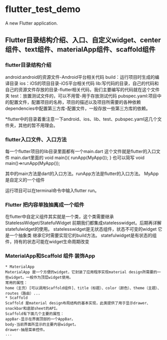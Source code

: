# flutter_test_demo

A new Flutter application.

## Flutter目录结构介绍、入口、自定义widget、center组件、text组件、materialApp组件、scaffold组件

 ### flutter目录结构介绍

 android:android的资源文件-Android平台相关代码
 build：运行项目时生成的编译目录
 ios：iOS的项目目录-iOS平台相关代码
 lib:写代码的目录，自己的代码和自己的资源文件存放的目录-flutter相关代码，我们主要编写的代码就在这个文件夹
 test：放置测试文件的，可以不用管-用于存放测试代码
 pubspec.yaml:项目中的配置文件，配置项目的名称，项目的描述以及项目所需要的各种依赖
              dependencies中配置第三方库-配置文件，一般存放一些第三方库的依赖。

 *flutter中的目录着重注意一下android、ios、lib、test、pubspec.yaml这几个文件夹，其他的暂不用理会。

 ### flutter入口文件、入口方法

 每一个flutter项目的lib目录里面都有一个main.dart 这个文件就是flutter的入口文件
 main.dart里面的
 void main(){
 runApp(MyApp());
 }
也可以简写
void main()=>runApp(MyApp());

 其中的main方法是dart的入口方法。runApp方法是flutter的入口方法。
 MyApp是自定义的一个组件

 运行项目可以在terminal命令中输入flutter run。

 ### Flutter 把内容单独抽离成一个组件
 在flutter中自定义组件其实就是一个类，这个类需要继承StatelessWidget/StatefulWidget
 前期我们都集成statelesswidget。后期再详解statefulwidget的使用。
 statelesswidget是无状态组件，状态不可变的widget
    它是一个抽象类 继承它时需要实现它的build方法。
 statefulwidget是有状态的组件，持有的状态可能在widget生命周期改变
 ### MaterialApp和Scaffold 组件  装饰App
    * MaterialApp
    MaterialApp 是一个方便的widget，它封装了应用程序实现material design所需要的一些widget。一般作为顶层widget使用。
    常用的属性：
    home（主页）[可以调用Scaffold组件]、title（标题）、color（颜色）、theme（主题）、routes（路由）...
    * Scaffold
    Scaffold 是material design布局结构的基本实现，此类提供了用于显示drawer、snackbar和底部sheet的API。
    Scaffold有下面几个主要的属性：
    appBar-显示在界面顶部的一个AppBar。
    body-当前界面所显示的主要内容widget。
    drawer-抽屉菜单控件。
    ...
    



